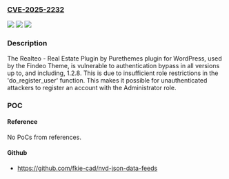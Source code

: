 ### [CVE-2025-2232](https://cve.mitre.org/cgi-bin/cvename.cgi?name=CVE-2025-2232)
![](https://img.shields.io/static/v1?label=Product&message=Realteo&color=blue)
![](https://img.shields.io/static/v1?label=Version&message=*%3C%3D%201.2.8%20&color=brighgreen)
![](https://img.shields.io/static/v1?label=Vulnerability&message=CWE-269%20Improper%20Privilege%20Management&color=brighgreen)

### Description

The Realteo - Real Estate Plugin by Purethemes plugin for WordPress, used by the Findeo Theme, is vulnerable to authentication bypass in all versions up to, and including, 1.2.8. This is due to insufficient role restrictions in the 'do_register_user' function. This makes it possible for unauthenticated attackers to register an account with the Administrator role.

### POC

#### Reference
No PoCs from references.

#### Github
- https://github.com/fkie-cad/nvd-json-data-feeds

